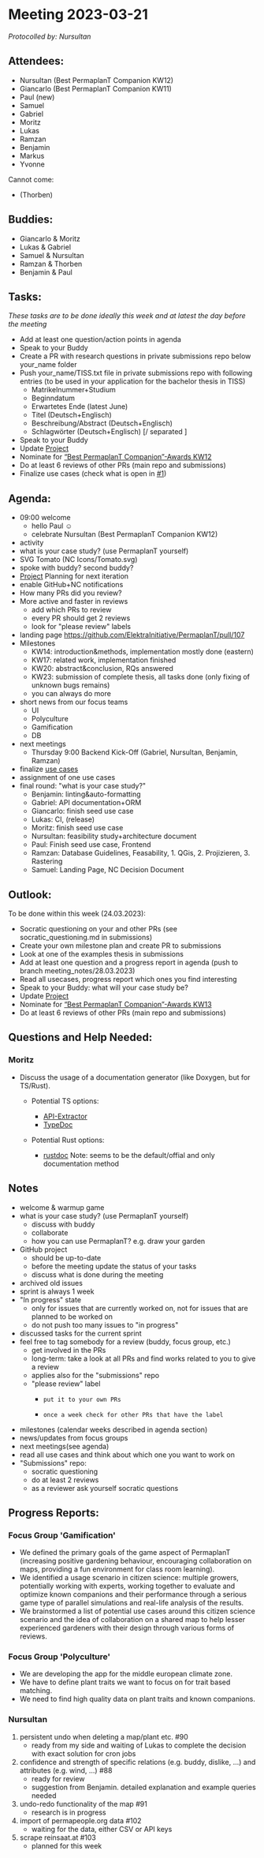 # Meeting 2023-03-21

_Protocolled by: Nursultan_

## Attendees:

-   Nursultan (Best PermaplanT Companion KW12)
-   Giancarlo (Best PermaplanT Companion KW11)
-   Paul (new)
-   Samuel
-   Gabriel
-   Moritz
-   Lukas
-   Ramzan
-   Benjamin
-   Markus
-   Yvonne

Cannot come:

-   (Thorben)

## Buddies:

-   Giancarlo & Moritz
-   Lukas & Gabriel
-   Samuel & Nursultan
-   Ramzan & Thorben
-   Benjamin & Paul

## Tasks:

_These tasks are to be done ideally this week and at latest the day before the meeting_

-   Add at least one question/action points in agenda
-   Speak to your Buddy
-   Create a PR with research questions in private submissions repo below your_name folder
-   Push your_name/TISS.txt file in private submissions repo with following entries
    (to be used in your application for the bachelor thesis in TISS)
    -   Matrikelnummer+Studium
    -   Beginndatum
    -   Erwartetes Ende (latest June)
    -   Titel (Deutsch+Englisch)
    -   Beschreibung/Abstract (Deutsch+Englisch)
    -   Schlagwörter (Deutsch+Englisch) [/ separated ]
-   Speak to your Buddy
-   Update [Project](https://github.com/orgs/ElektraInitiative/projects/4/)
-   Nominate for [“Best PermaplanT Companion”-Awards KW12](https://nextcloud.markus-raab.org/nextcloud/index.php/apps/polls/vote/7)
-   Do at least 6 reviews of other PRs (main repo and submissions)
-   Finalize use cases (check what is open in [#1](https://github.com/ElektraInitiative/PermaplanT/issues/1))

## Agenda:

-   09:00 welcome
    -   hello Paul ☺️
    -   celebrate Nursultan (Best PermaplanT Companion KW12)
-   activity
-   what is your case study? (use PermaplanT yourself)
-   SVG Tomato (NC Icons/Tomato.svg)
-   spoke with buddy? second buddy?
-   [Project](https://github.com/orgs/ElektraInitiative/projects/4/) Planning for next iteration
-   enable GitHub+NC notifications
-   How many PRs did you review?
-   More active and faster in reviews
    -   add which PRs to review
    -   every PR should get 2 reviews
    -   look for "please review" labels
-   landing page https://github.com/ElektraInitiative/PermaplanT/pull/107
-   Milestones
    -   KW14: introduction&methods, implementation mostly done (eastern)
    -   KW17: related work, implementation finished
    -   KW20: abstract&conclusion, RQs answered
    -   KW23: submission of complete thesis, all tasks done (only fixing of unknown bugs remains)
    -   you can always do more
-   short news from our focus teams
    -   UI
    -   Polyculture
    -   Gamification
    -   DB
-   next meetings
    -   Thursday 9:00 Backend Kick-Off (Gabriel, Nursultan, Benjamin, Ramzan)
-   finalize [use cases](https://github.com/ElektraInitiative/PermaplanT/issues/1)
-   assignment of one use cases
-   final round: "what is your case study?"
    -    Benjamin: linting&auto-formatting
    -    Gabriel: API documentation+ORM
    -    Giancarlo: finish seed use case
    -    Lukas: CI, (release)
    -    Moritz: finish seed use case
    -    Nursultan: feasibility study+architecture document
    -    Paul: Finish seed use case, Frontend
    -    Ramzan: Database Guidelines, Feasability, 1. QGis, 2. Projizieren, 3. Rastering
    -    Samuel: Landing Page, NC Decision Document

## Outlook:

To be done within this week (24.03.2023):

-   Socratic questioning on your and other PRs (see socratic_questioning.md in submissions)
-   Create your own milestone plan and create PR to submissions
-   Look at one of the examples thesis in submissions
-   Add at least one question and a progress report in agenda (push to branch meeting_notes/28.03.2023)
-   Read all usecases, progress report which ones you find interesting
-   Speak to your Buddy: what will your case study be?
-   Update [Project](https://github.com/orgs/ElektraInitiative/projects/4/)
-   Nominate for [“Best PermaplanT Companion”-Awards KW13](https://nextcloud.markus-raab.org/nextcloud/index.php/apps/polls/vote/8)
-   Do at least 6 reviews of other PRs (main repo and submissions)

## Questions and Help Needed:

### Moritz

-   Discuss the usage of a documentation generator (like Doxygen, but for TS/Rust).

    -   Potential TS options:

        -   [API-Extractor](https://api-extractor.com/)
        -   [TypeDoc](https://typedoc.org)

    -   Potential Rust options:
        -   [rustdoc](https://doc.rust-lang.org/rustdoc) Note: seems to be the default/offial and only documentation method

## Notes

-   welcome & warmup game
-   what is your case study? (use PermaplanT yourself)
    -   discuss with buddy
    -   collaborate
    -   how you can use PermaplanT? e.g. draw your garden
-   GitHub project
    -   should be up-to-date
    -   before the meeting update the status of your tasks
    -   discuss what is done during the meeting
-   archived old issues
-   sprint is always 1 week
-   "In progress" state
    -   only for issues that are currently worked on, not for issues that are planned to be worked on
    -   do not push too many issues to "in progress"
-   discussed tasks for the current sprint
-   feel free to tag somebody for a review (buddy, focus group, etc.)
    -   get involved in the PRs
    -   long-term: take a look at all PRs and find works related to you to give a review
    -   applies also for the "submissions" repo
    -   "please review" label
        -     put it to your own PRs
        -     once a week check for other PRs that have the label
-   milestones (calendar weeks described in agenda section)
-   news/updates from focus groups
-   next meetings(see agenda)
-   read all use cases and think about which one you want to work on
-   "Submissions" repo:
    -   socratic questioning
    -   do at least 2 reviews
    -   as a reviewer ask yourself socratic questions

## Progress Reports:

### Focus Group 'Gamification'

-   We defined the primary goals of the game aspect of PermaplanT (increasing positive gardening behaviour, encouraging collaboration on maps, providing a fun environment for class room learning).
-   We identified a usage scenario in citizen science: multiple growers, potentially working with experts, working together to evaluate and optimize known companions and their performance through a serious game type of parallel simulations and real-life analysis of the results.
-   We brainstormed a list of potential use cases around this citizen science scenario and the idea of collaboration on a shared map to help lesser experienced gardeners with their design through various forms of reviews.

### Focus Group 'Polyculture'

-   We are developing the app for the middle european climate zone.
-   We have to define plant traits we want to focus on for trait based matching.
-   We need to find high quality data on plant traits and known companions.

### Nursultan

1. persistent undo when deleting a map/plant etc. #90
    - ready from my side and waiting of Lukas to complete the decision with exact solution for cron jobs
2. confidence and strength of specific relations (e.g. buddy, dislike, ...) and attributes (e.g. wind, ...) #88
    - ready for review
    - suggestion from Benjamin. detailed explanation and example queries needed
3. undo-redo functionality of the map #91
    - research is in progress
4. import of permapeople.org data #102
    - waiting for the data, either CSV or API keys
5. scrape reinsaat.at #103
    - planned for this week
